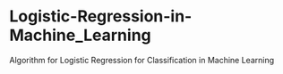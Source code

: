 # Logistic-Regression-in-Machine_Learning
Algorithm for Logistic Regression for Classification in Machine Learning
